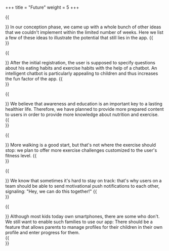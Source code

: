 +++
title = "Future"
weight = 5
+++

{{<section title="What more is possible?" >}}
In our conception phase, we came up with a whole bunch of other ideas that we couldn't implement within the limited number of weeks. Here we list a few of these ideas to illustrate the potential that still lies in the app.
{{</section>}}

{{<section title="Chatbot" >}}
After the initial registration, the user is supposed to specify questions about his eating habits and exercise habits with the help of a chatbot. An intelligent chatbot is particularly appealing to children and thus increases the fun factor of the app.
{{</section>}}

{{<section title="More educational content" >}}
We believe that awareness and education is an important key to a lasting healthier life. Therefore, we have planned to provide more prepared content to users in order to provide more knowledge about nutrition and exercise.  
{{</section>}}

{{<section title="More movement challenges" >}}
More walking is a good start, but that's not where the exercise should stop: we plan to offer more exercise challenges customized to the user's fitness level. 
{{</section>}}

{{<section title="Send motivational messages" >}}
We know that sometimes it's hard to stay on track: that's why users on a team should be able to send motivational push notifications to each other, signaling: "Hey, we can do this together!"
{{</section>}}

{{<section title="Usage for children without smartphones" >}}
Although most kids today own smartphones, there are some who don't. We still want to enable such families to use our app: There should be a feature that allows parents to manage profiles for their children in their own profile and enter progress for them.  
{{</section>}}